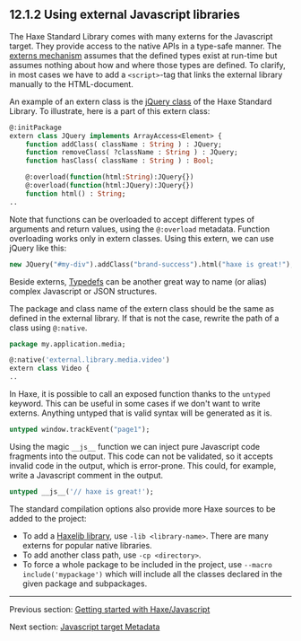 ## 12.1.2 Using external Javascript libraries

The Haxe Standard Library comes with many externs for the Javascript target. They provide access to the native APIs in a type-safe manner.
The [externs mechanism](lf-externs.md) assumes that the defined types exist at run-time but assumes nothing about how and where those types are defined. 
To clarify, in most cases we have to add a `<script>`-tag that links the external library manually to the HTML-document.

An example of an extern class is the [jQuery class](https://github.com/HaxeFoundation/haxe/blob/development/std/js/JQuery.hx#L83) of the Haxe Standard Library. 
To illustrate, here is a part of this extern class:

```haxe
@:initPackage
extern class JQuery implements ArrayAccess<Element> {
	function addClass( className : String ) : JQuery;
	function removeClass( ?className : String ) : JQuery;
	function hasClass( className : String ) : Bool;

	@:overload(function(html:String):JQuery{})
	@:overload(function(html:JQuery):JQuery{})
	function html() : String;
..
```

Note that functions can be overloaded to accept different types of arguments and return values, using the `@:overload` metadata. Function overloading works only in extern classes.
Using this extern, we can use jQuery like this:

```haxe
new JQuery("#my-div").addClass("brand-success").html("haxe is great!");
```

Beside externs, [Typedefs](type-system-typedef.md) can be another great way to name (or alias) complex Javascript or JSON structures.

The package and class name of the extern class should be the same as defined in the external library. If that is not the case, rewrite the path of a class using `@:native`.

```haxe
package my.application.media;

@:native('external.library.media.video')
extern class Video {
..
```

In Haxe, it is possible to call an exposed function thanks to the `untyped` keyword. This can be useful in some cases if we don't want to write externs. Anything untyped that is valid syntax will be generated as it is.

```haxe
untyped window.trackEvent("page1");  
```

Using the magic `__js__` function we can inject pure Javascript code fragments into the output. This code can not be validated, so it accepts invalid code in the output, which is error-prone.
This could, for example, write a Javascript comment in the output.

```haxe
untyped __js__('// haxe is great!');
```

The standard compilation options also provide more Haxe sources to be added to the project:

* To add a [Haxelib library](haxelib.md), use `-lib <library-name>`. There are many externs for popular native libraries.
* To add another class path, use `-cp <directory>`.
* To force a whole package to be included in the project, use `--macro include('mypackage')` which will include all the classes declared in the given package and subpackages.

---

Previous section: [Getting started with Haxe/Javascript](target-javascript-getting-started.md)

Next section: [Javascript target Metadata](target-javascript-metadata.md)